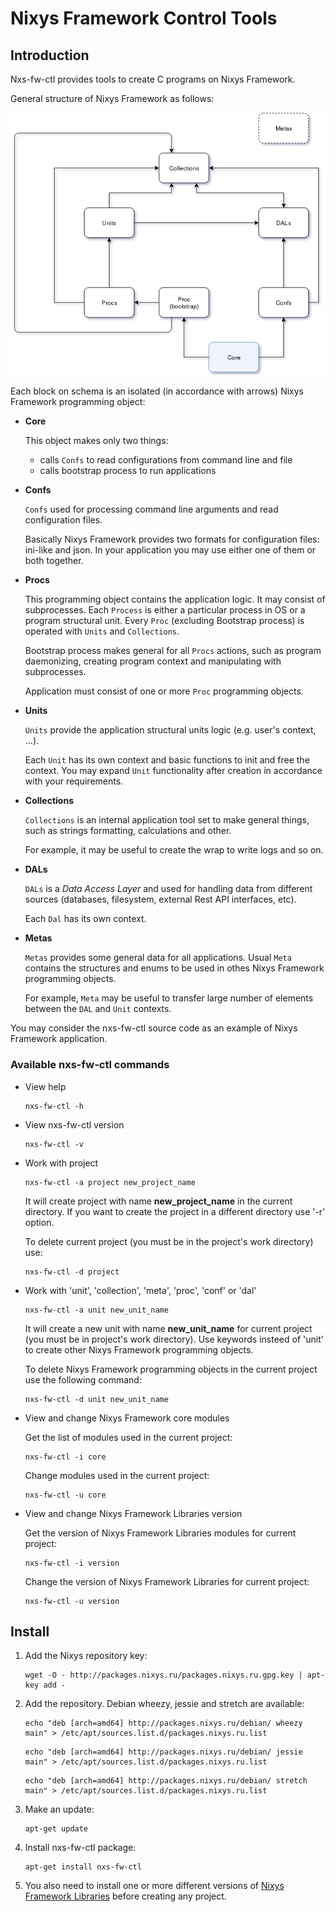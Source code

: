 # Nixys Framework Control Tools

## Introduction

Nxs-fw-ctl provides tools to create C programs on Nixys Framework.

General structure of Nixys Framework as follows:

![Nixys Framework structure](docs/nxs-fw-struct.png)

Each block on schema is an isolated (in accordance with arrows) Nixys Framework programming object:

*  **Core**

    This object makes only two things:
    
    *  calls `Confs` to read configurations from command line and file
    *  calls bootstrap process to run applications
    
*  **Confs**

    `Confs` used for processing command line arguments and read configuration files.
    
    Basically Nixys Framework provides two formats for configuration files: ini-like and json. In your application you may use either one of them or both together.

*  **Procs**

    This programming object contains the application logic. It may consist of subprocesses. Each `Process` is either a particular process in OS or a program structural unit.
    Every `Proc` (excluding Bootstrap process) is operated with `Units` and `Collections`.
    
    Bootstrap process makes general for all `Procs` actions, such as program daemonizing, creating program context and manipulating with subprocesses.
    
    Application must consist of one or more `Proc` programming objects.

*  **Units**

    `Units` provide the application structural units logic (e.g. user's context, ...).
    
    Each `Unit` has its own context and basic functions to init and free the context. You may expand `Unit` functionality after creation in accordance with your requirements.

*  **Collections**

    `Collections` is an internal application tool set to make general things, such as strings formatting, calculations and other.
    
    For example, it may be useful to create the wrap to write logs and so on.

*  **DALs**

    `DALs` is a *Data Access Layer* and used for handling data from different sources (databases, filesystem, external Rest API interfaces,  etc).
    
    Each `Dal` has its own context.

*  **Metas**

    `Metas` provides some general data for all applications. Usual `Meta` contains the structures and enums to be used in othes Nixys Framework programming objects.
    
    For example, `Meta` may be useful to transfer large number of elements between the `DAL` and `Unit` contexts.

You may consider the nxs-fw-ctl source code as an example of Nixys Framework application.

### Available nxs-fw-ctl commands

*  View help

    ```
    nxs-fw-ctl -h
    ```

*  View nxs-fw-ctl version

    ```
    nxs-fw-ctl -v
    ```

*  Work with project

    ```
    nxs-fw-ctl -a project new_project_name
    ```
    
    It will create project with name **new_project_name** in the current directory. If you want to create the project in a different directory use '-r' option.
    
    To delete current project (you must be in the project's work directory) use:
    
    ```
    nxs-fw-ctl -d project
    ```

*  Work with 'unit', 'collection', 'meta', 'proc', 'conf' or 'dal'

    ```
    nxs-fw-ctl -a unit new_unit_name
    ```
    
    It will create a new unit with name **new_unit_name** for current project (you must be in project's work directory). Use keywords insteed of 'unit' to create other Nixys Framework programming objects.
    
    To delete Nixys Framework programming objects in the current project use the following command:
    
    ```
    nxs-fw-ctl -d unit new_unit_name
    ```

*  View and change Nixys Framework core modules

    Get the list of modules used in the current project:
   
    ```
    nxs-fw-ctl -i core
    ```
    
    Change modules used in the current project:
    
    ```
    nxs-fw-ctl -u core
    ```

* View and change Nixys Framework Libraries version

    Get the version of Nixys Framework Libraries modules for current project:
   
    ```
    nxs-fw-ctl -i version
    ```
    
    Change the version of Nixys Framework Libraries for current project:
    
    ```
    nxs-fw-ctl -u version
    ```

## Install

1.  Add the Nixys repository key:

    ```
    wget -O - http://packages.nixys.ru/packages.nixys.ru.gpg.key | apt-key add -
    ```

2.  Add the repository. Debian wheezy, jessie and stretch are available:

    ```
    echo "deb [arch=amd64] http://packages.nixys.ru/debian/ wheezy main" > /etc/apt/sources.list.d/packages.nixys.ru.list
    ```

    ```
    echo "deb [arch=amd64] http://packages.nixys.ru/debian/ jessie main" > /etc/apt/sources.list.d/packages.nixys.ru.list
    ```

    ```
    echo "deb [arch=amd64] http://packages.nixys.ru/debian/ stretch main" > /etc/apt/sources.list.d/packages.nixys.ru.list
    ```

3.  Make an update:

    ```
    apt-get update
    ```

4.  Install nxs-fw-ctl package:

    ```
    apt-get install nxs-fw-ctl
    ```

5. You also need to install one or more different versions of [Nixys Framework Libraries](https://github.com/nixys/nxs-fw-libs) before creating any project.
